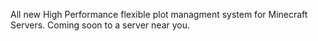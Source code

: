 All new High Performance flexible plot managment system for Minecraft Servers. Coming soon to a server near you.
